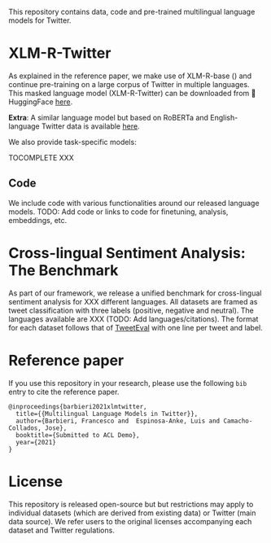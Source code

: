 This repository contains data, code and pre-trained multilingual language models for Twitter.

# XLM-R-Twitter

As explained in the reference paper, we make use of XLM-R-base () and continue pre-training on a large corpus of Twitter in multiple languages. This masked language model (XLM-R-Twitter) can be downloaded from 🤗HuggingFace [here](XXX). 

**Extra**: A similar language model but based on RoBERTa and English-language Twitter data is available [here](https://huggingface.co/cardiffnlp/twitter-roberta-base). 

We also provide task-specific models:

TOCOMPLETE XXX

## Code

We include code with various functionalities around our released language models. TODO: Add code or links to code for finetuning, analysis, embeddings, etc.

# Cross-lingual Sentiment Analysis: The Benchmark

As part of our framework, we release a unified benchmark for cross-lingual sentiment analysis for XXX different languages. All datasets are framed as tweet classification with three labels (positive, negative and neutral). The languages available are XXX (TODO: Add languages/citations). The format for each dataset follows that of [TweetEval](https://github.com/cardiffnlp/tweeteval) with one line per tweet and label. 

# Reference paper

If you use this repository in your research, please use the following `bib` entry to cite the reference paper.

```
@inproceedings{barbieri2021xlmtwitter,
  title={{Multilingual Language Models in Twitter}},
  author={Barbieri, Francesco and  Espinosa-Anke, Luis and Camacho-Collados, Jose},
  booktitle={Submitted to ACL Demo},
  year={2021}
}
```
# License

This repository is released open-source but but restrictions may apply to individual datasets (which are derived from existing data) or Twitter (main data source). We refer users to the original licenses accompanying each dataset and Twitter regulations.
